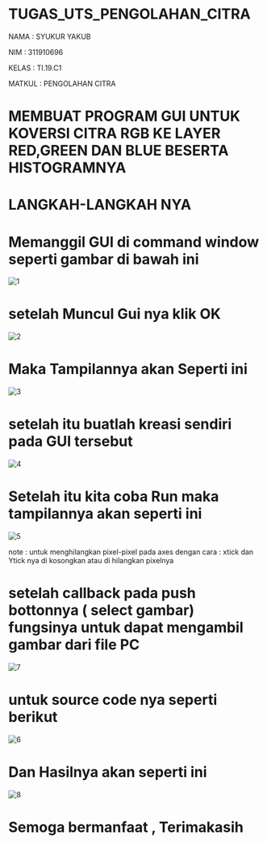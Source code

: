 # TUGAS_UTS_PENGOLAHAN_CITRA
 NAMA : SYUKUR YAKUB
 
 NIM  : 311910696
 
 KELAS : TI.19.C1
 
 MATKUL : PENGOLAHAN CITRA
 
 # MEMBUAT PROGRAM GUI UNTUK KOVERSI CITRA RGB KE LAYER RED,GREEN DAN BLUE BESERTA HISTOGRAMNYA
 
 # LANGKAH-LANGKAH NYA 
 # Memanggil GUI di command window seperti gambar di bawah ini 
 ![1](https://user-images.githubusercontent.com/56242226/116839329-2ec98880-abfc-11eb-9d68-adda8a9c885b.PNG)
# setelah Muncul Gui nya klik OK
![2](https://user-images.githubusercontent.com/56242226/116839365-620c1780-abfc-11eb-811a-ff7f3c526911.PNG)
# Maka Tampilannya akan Seperti ini
![3](https://user-images.githubusercontent.com/56242226/116839395-78b26e80-abfc-11eb-94a5-defea962e75f.PNG)
# setelah itu buatlah kreasi sendiri pada GUI tersebut 
![4](https://user-images.githubusercontent.com/56242226/116839443-9ed80e80-abfc-11eb-9651-87cddbc33cf3.PNG)
# Setelah itu kita coba Run maka tampilannya akan seperti ini 
![5](https://user-images.githubusercontent.com/56242226/116839484-c4651800-abfc-11eb-9cec-6db15ab947c6.PNG)

note : untuk menghilangkan pixel-pixel pada axes dengan cara : xtick dan Ytick nya di kosongkan atau di hilangkan pixelnya

# setelah callback pada push bottonnya ( select gambar) fungsinya untuk dapat mengambil gambar dari file PC
![7](https://user-images.githubusercontent.com/56242226/116839677-6edd3b00-abfd-11eb-84e5-766c03ec43ce.PNG)
# untuk source code nya seperti berikut 
![6](https://user-images.githubusercontent.com/56242226/116839694-80bede00-abfd-11eb-9d47-b845d07c13c1.PNG)
# Dan Hasilnya akan seperti ini 
![8](https://user-images.githubusercontent.com/56242226/116839719-93391780-abfd-11eb-8843-52b21fd8ac9e.PNG)

# Semoga bermanfaat , Terimakasih
 

